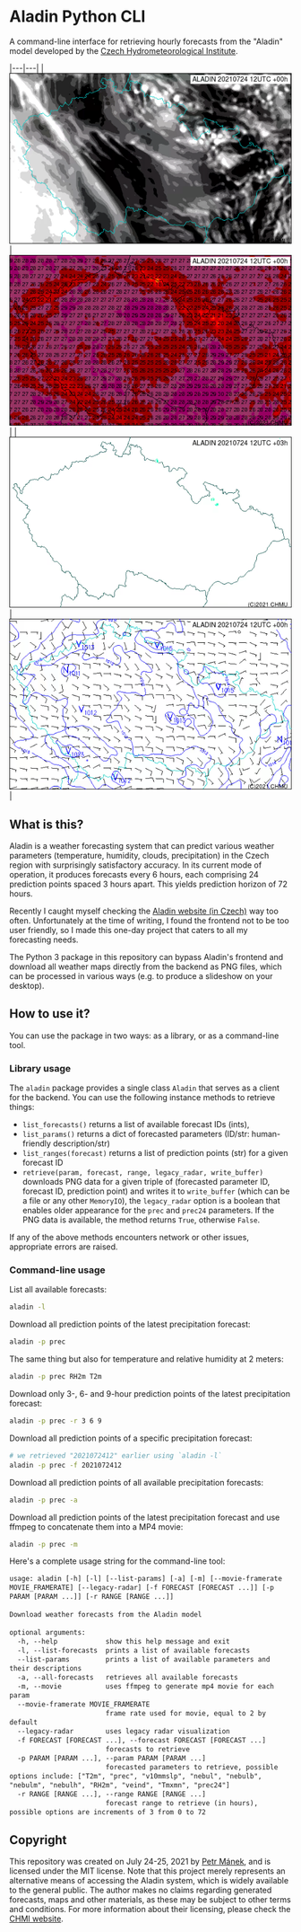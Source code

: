 Aladin Python CLI
=================

A command-line interface for retrieving hourly forecasts from the "Aladin" model
developed by the [Czech Hydrometeorological Institute][chmi].

|---|---|
| ![](https://github.com/petrmanek/aladin/blob/master/examples/2021072412_nebul.gif?raw=true) | ![](https://github.com/petrmanek/aladin/blob/master/examples/2021072412_T2m.gif?raw=true) |
| ![](https://github.com/petrmanek/aladin/blob/master/examples/2021072412_prec.gif?raw=true) | ![](https://github.com/petrmanek/aladin/blob/master/examples/2021072412_v10mmslp.gif?raw=true) |


## What is this?

Aladin is a weather forecasting system that can predict various weather
parameters (temperature, humidity, clouds, precipitation) in the Czech region
with surprisingly satisfactory accuracy. In its current mode of operation, it
produces forecasts every 6 hours, each comprising 24 prediction points spaced 3
hours apart. This yields prediction horizon of 72 hours.

Recently I caught myself checking the [Aladin website (in
Czech)][aladin-forecasts] way too often. Unfortunately at the time of writing, I
found the frontend not to be too user friendly, so I made this one-day project
that caters to all my forecasting needs.

The Python 3 package in this repository can bypass Aladin's frontend and
download all weather maps directly from the backend as PNG files, which can be
processed in various ways (e.g. to produce a slideshow on your desktop).


## How to use it?

You can use the package in two ways: as a library, or as a command-line tool.


### Library usage

The `aladin` package provides a single class `Aladin` that serves as a client
for the backend. You can use the following instance methods to retrieve things:

 - `list_forecasts()` returns a list of available forecast IDs (ints),
 - `list_params()` returns a dict of forecasted parameters (ID/str:
   human-friendly description/str)
 - `list_ranges(forecast)` returns a list of prediction points (str) for a given
   forecast ID
 - `retrieve(param, forecast, range, legacy_radar, write_buffer)` downloads PNG
   data for a given triple of (forecasted parameter ID, forecast ID, prediction
   point) and writes it to `write_buffer` (which can be a file or any other
   `MemoryIO`), the `legacy_radar` option is a boolean that enables older
   appearance for the `prec` and `prec24` parameters. If the PNG data is
   available, the method returns `True`, otherwise `False`.

If any of the above methods encounters network or other issues, appropriate
errors are raised.


### Command-line usage

List all available forecasts:

```bash
aladin -l
```

Download all prediction points of the latest precipitation forecast:

```bash
aladin -p prec
```

The same thing but also for temperature and relative humidity at 2 meters:

```bash
aladin -p prec RH2m T2m
```

Download only 3-, 6- and 9-hour prediction points of the latest precipitation
forecast:

```bash
aladin -p prec -r 3 6 9
```

Download all prediction points of a specific precipitation forecast:

```bash
# we retrieved "2021072412" earlier using `aladin -l`
aladin -p prec -f 2021072412
```

Download all prediction points of all available precipitation forecasts:

```bash
aladin -p prec -a
```

Download all prediction points of the latest precipitation forecast and use
ffmpeg to concatenate them into a MP4 movie:

```bash
aladin -p prec -m
```

Here's a complete usage string for the command-line tool:

```
usage: aladin [-h] [-l] [--list-params] [-a] [-m] [--movie-framerate MOVIE_FRAMERATE] [--legacy-radar] [-f FORECAST [FORECAST ...]] [-p PARAM [PARAM ...]] [-r RANGE [RANGE ...]]

Download weather forecasts from the Aladin model

optional arguments:
  -h, --help            show this help message and exit
  -l, --list-forecasts  prints a list of available forecasts
  --list-params         prints a list of available parameters and their descriptions
  -a, --all-forecasts   retrieves all available forecasts
  -m, --movie           uses ffmpeg to generate mp4 movie for each param
  --movie-framerate MOVIE_FRAMERATE
                        frame rate used for movie, equal to 2 by default
  --legacy-radar        uses legacy radar visualization
  -f FORECAST [FORECAST ...], --forecast FORECAST [FORECAST ...]
                        forecasts to retrieve
  -p PARAM [PARAM ...], --param PARAM [PARAM ...]
                        forecasted parameters to retrieve, possible options include: ["T2m", "prec", "v10mmslp", "nebul", "nebulb", "nebulm", "nebulh", "RH2m", "veind", "Tmxmn", "prec24"]
  -r RANGE [RANGE ...], --range RANGE [RANGE ...]
                        forecast range to retrieve (in hours), possible options are increments of 3 from 0 to 72
```

## Copyright

This repository was created on July 24-25, 2021 by [Petr Mánek][pm], and is
licensed under the MIT license. Note that this project merely represents an
alternative means of accessing the Aladin system, which is widely available to
the general public. The author makes no claims regarding generated forecasts,
maps and other materials, as these may be subject to other terms and conditions.
For more information about their licensing, please check the [CHMI
website][chmi].


[chmi]: https://www.chmi.cz/?l=en
[aladin-forecasts]: https://www.chmi.cz/files/portal/docs/meteo/ov/aladin/results/ala.html
[pm]: https://petrmanek.cz


